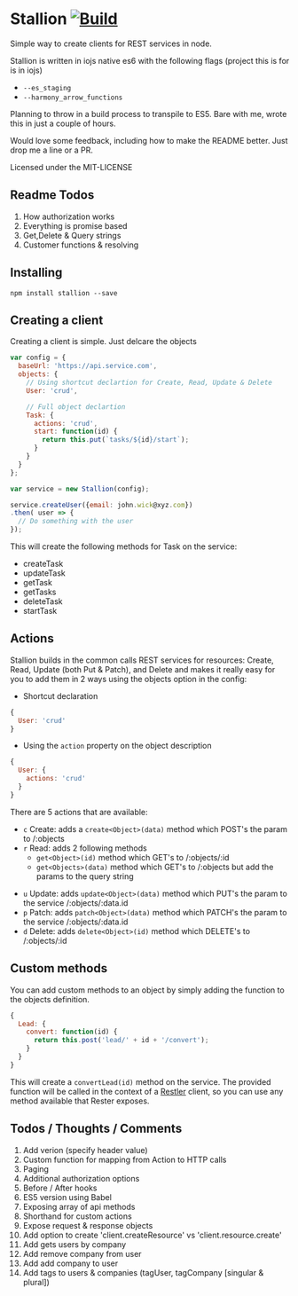 # Stallion [![Build](https://img.shields.io/codeship/faaed070-00df-0133-d340-46d3771abf46.svg)]()
Simple way to create clients for REST services in node.

Stallion is written in iojs native es6 with the following flags (project this is for is in iojs)
* `--es_staging`
* `--harmony_arrow_functions`

Planning to throw in a build process to transpile to ES5. Bare with me, wrote this in just a couple of hours.

Would love some feedback, including how to make the README better. Just drop me a line or a PR.


Licensed under the MIT-LICENSE

## Readme Todos
1. How authorization works
2. Everything is promise based
3. Get,Delete & Query strings
4. Customer functions & resolving



## Installing
`npm install stallion --save`

## Creating a client

Creating a client is simple. Just delcare the objects

```javascript
var config = {
  baseUrl: 'https://api.service.com',
  objects: {
    // Using shortcut declartion for Create, Read, Update & Delete
    User: 'crud',

    // Full object declartion
    Task: {
      actions: 'crud',
      start: function(id) {
        return this.put(`tasks/${id}/start`);
      }
    }
  }
};

var service = new Stallion(config);

service.createUser({email: john.wick@xyz.com})
.then( user => {
  // Do something with the user
});
```

This will create the following methods for Task on the service:

* createTask
* updateTask
* getTask
* getTasks
* deleteTask
* startTask

## Actions
Stallion builds in the common calls REST services for resources: Create, Read, Update (both Put & Patch), and Delete and makes it really easy for you to add them in 2 ways using the objects option in the config:

* Shortcut declaration
```javascript
{
  User: 'crud'
}
```

* Using the `action` property on the object description
```javascript
{
  User: {
    actions: 'crud'
  }
}
```

There are 5 actions that are available:

* `c` Create: adds a `create<Object>(data)` method which POST's the param to /:objects
* `r` Read: adds 2 following methods
  - `get<Object>(id)` method which GET's to /:objects/:id
  - `get<Objects>(data)` method which GET's to /:objects but add the params to the query string
- `u` Update: adds `update<Object>(data)` method which PUT's the param to the service /:objects/:data.id
- `p` Patch: adds `patch<Object>(data)` method which PATCH's the param to the service /:objects/:data.id
- `d` Delete: adds `delete<Object>(id)` method which DELETE's to /:objects/:id


## Custom methods
You can add custom methods to an object by simply adding the function to the objects definition.

```javascript
{
  Lead: {
    convert: function(id) {
      return this.post('lead/' + id + '/convert');
    }
  }
}
```

This will create a `convertLead(id)` method on the service. The provided function will be called in the context of a [Restler](https://github.com/danwrong/restler) client, so you can use any method available that Rester exposes.

## Todos / Thoughts / Comments
1. Add verion (specify header value)
2. Custom function for mapping from Action to HTTP calls
3. Paging
4. Additional authorization options
5. Before / After hooks
6. ES5 version using Babel
7. Exposing array of api methods
8. Shorthand for custom actions
9. Expose request & response objects
10. Add option to create 'client.createResource' vs 'client.resource.create'
11. Add gets users by company
12. Add remove company from user
13. Add add company to user
14. Add tags to users & companies (tagUser, tagCompany [singular & plural])